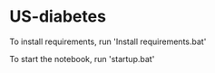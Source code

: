 # US-diabetes

To install requirements, run 'Install requirements.bat'

To start the notebook, run 'startup.bat'